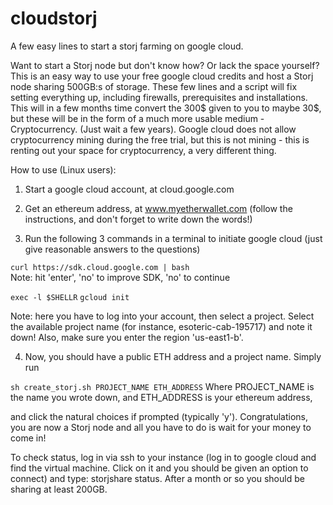 # cloudstorj
A few easy lines to start a storj farming on google cloud.

Want to start a Storj node but don't know how? Or lack the space yourself? This is an easy way to use your free google cloud credits
and host a Storj node sharing 500GB:s of storage. These few lines and a script will fix setting everything up, including firewalls, prerequisites and installations. 
This will in a few months time convert the 300$ given to you to maybe 30$, but these will
be in the form of a much more usable medium - Cryptocurrency. (Just wait a few years). Google cloud does not allow cryptocurrency 
mining during the free trial, but this is not mining - this is renting out your space for cryptocurrency, a very different thing.

How to use (Linux users):

1. Start a google cloud account, at cloud.google.com
2. Get an ethereum address, at www.myetherwallet.com (follow the instructions, and don't forget to write down the words!)

3. Run the following 3 commands in a terminal to initiate google cloud (just give reasonable answers to the questions)

```curl https://sdk.cloud.google.com | bash ```   
Note: hit 'enter', 'no' to improve SDK, 'no' to continue

```exec -l $SHELLR```
```gcloud init```    

Note: here you have to log into your account, then select a project. Select the available
project name (for instance, esoteric-cab-195717) and note it down! Also, make sure you enter the region 'us-east1-b'.

4. Now, you should have a public ETH address and a project name. Simply run

```sh create_storj.sh PROJECT_NAME ETH_ADDRESS```
Where PROJECT_NAME is the name you wrote down, and ETH_ADDRESS is your ethereum address,

and click the natural choices if prompted (typically 'y'). Congratulations, you are now a Storj node and 
all you have to do is wait for your money to come in! 

To check status, log in via ssh to your instance (log in to google cloud and find the virtual machine. Click on it and you should be given an option to connect) and type: storjshare status. After a month or so you should be sharing at least 200GB.

